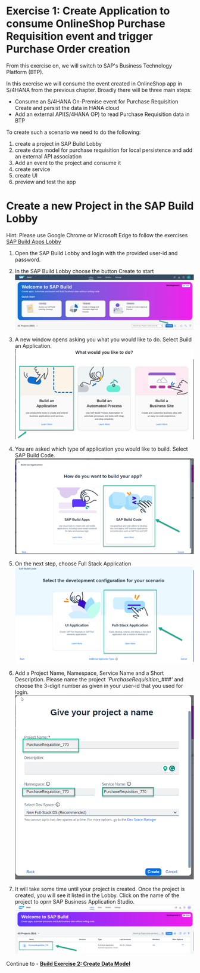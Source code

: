 # Exercise 1: Create Application to consume OnlineShop Purchase Requisition event and trigger Purchase Order creation

From this exercise on, we will switch to SAP's Business Technology Platform (BTP).

In this exercise we will consume the event created in OnlineShop app in S/4HANA from the previous chapter. Broadly there will be three main steps:
- Consume an S/4HANA On-Premise event for Purchase Requisition Create and persist the data in HANA cloud
- Add an external API(S/4HANA OP) to read Purchase Requisition data in BTP

To create such a scenario we need to do the following:
1. create a project in SAP Build Lobby
2. create data model for purchase requisition for local persistence and add an external API association 
3. Add an event to the project and consume it
4. create service
5. create UI
6. preview and test the app

# Create a new Project in the SAP Build Lobby
Hint: Please use Google Chrome or Microsoft Edge to follow the exercises
[SAP Build Apps Lobby](https://lcapteched.eu10.build.cloud.sap/lobby)
1. Open the SAP Build Lobby and login with the provided user-id and password.

2. In the SAP Build Lobby choose the button Create to start
![](images/Build_001.png)

3. A new window opens asking you what you would like to do. Select Build an Application.
![](images/Build_002.png)

4. You are asked which type of application you would like to build. Select SAP Build Code.
![](images/CreateProject_BuildCode.png)

5. On the next step, choose Full Stack Application 
![](images/CreateFullStack.png)

6. Add a Project Name, Namespace, Service Name and a Short Description. Please name the project *'PurchaseRequisition_###'* and choose the 3-digit number as given in your user-id that you used for login.
![](images/ProjectName.png)

7. It will take some time until your project is created. Once the project is created, you will see it listed in the Lobby. Click on the name of the project to oprn SAP Business Application Studio.
![](images/projectCreated.png)
   

Continue to - **[Build Exercise 2: Create Data Model](../../../buildcode/exercises/ex2/README.md)**

